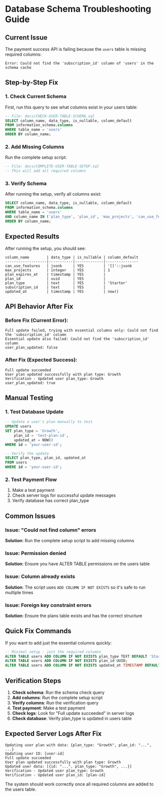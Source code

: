 # Database Schema Troubleshooting Guide

## Current Issue

The payment success API is failing because the `users` table is missing required columns:

```
Error: Could not find the 'subscription_id' column of 'users' in the schema cache
```

## Step-by-Step Fix

### 1. Check Current Schema

First, run this query to see what columns exist in your users table:

```sql
-- File: docs/CHECK-USER-TABLE-SCHEMA.sql
SELECT column_name, data_type, is_nullable, column_default
FROM information_schema.columns 
WHERE table_name = 'users' 
ORDER BY column_name;
```

### 2. Add Missing Columns

Run the complete setup script:

```sql
-- File: docs/COMPLETE-USER-TABLE-SETUP.sql
-- This will add all required columns
```

### 3. Verify Schema

After running the setup, verify all columns exist:

```sql
SELECT column_name, data_type, is_nullable, column_default
FROM information_schema.columns 
WHERE table_name = 'users' 
AND column_name IN ('plan_type', 'plan_id', 'max_projects', 'can_use_features', 'plan_expires_at', 'subscription_id', 'updated_at')
ORDER BY column_name;
```

## Expected Results

After running the setup, you should see:

```
column_name        | data_type | is_nullable | column_default
-------------------|-----------|-------------|---------------
can_use_features   | jsonb     | YES         | '[]'::jsonb
max_projects       | integer   | YES         | 1
plan_expires_at    | timestamp | YES         | 
plan_id            | uuid      | YES         | 
plan_type          | text      | YES         | 'Starter'
subscription_id    | text      | YES         | 
updated_at         | timestamp | YES         | now()
```

## API Behavior After Fix

### Before Fix (Current Error):
```
Full update failed, trying with essential columns only: Could not find the 'subscription_id' column
Essential update also failed: Could not find the 'subscription_id' column
user_plan_updated: false
```

### After Fix (Expected Success):
```
Full update succeeded
User plan updated successfully with plan type: Growth
Verification - Updated user plan_type: Growth
user_plan_updated: true
```

## Manual Testing

### 1. Test Database Update
```sql
-- Update a user's plan manually to test
UPDATE users 
SET plan_type = 'Growth', 
    plan_id = 'test-plan-id',
    updated_at = NOW()
WHERE id = 'your-user-id';

-- Verify the update
SELECT plan_type, plan_id, updated_at 
FROM users 
WHERE id = 'your-user-id';
```

### 2. Test Payment Flow
1. Make a test payment
2. Check server logs for successful update messages
3. Verify database has correct plan_type

## Common Issues

### Issue: "Could not find column" errors
**Solution**: Run the complete setup script to add missing columns

### Issue: Permission denied
**Solution**: Ensure you have ALTER TABLE permissions on the users table

### Issue: Column already exists
**Solution**: The script uses `ADD COLUMN IF NOT EXISTS` so it's safe to run multiple times

### Issue: Foreign key constraint errors
**Solution**: Ensure the plans table exists and has the correct structure

## Quick Fix Commands

If you want to add just the essential columns quickly:

```sql
-- Minimal setup - just the required columns
ALTER TABLE users ADD COLUMN IF NOT EXISTS plan_type TEXT DEFAULT 'Starter';
ALTER TABLE users ADD COLUMN IF NOT EXISTS plan_id UUID;
ALTER TABLE users ADD COLUMN IF NOT EXISTS updated_at TIMESTAMP DEFAULT NOW();
```

## Verification Steps

1. **Check schema**: Run the schema check query
2. **Add columns**: Run the complete setup script
3. **Verify columns**: Run the verification query
4. **Test payment**: Make a test payment
5. **Check logs**: Look for "Full update succeeded" in server logs
6. **Check database**: Verify plan_type is updated in users table

## Expected Server Logs After Fix

```
Updating user plan with data: {plan_type: "Growth", plan_id: "...", ...}
Updating user ID: [user-id]
Full update succeeded
User plan updated successfully with plan type: Growth
Updated user data: [{id: "...", plan_type: "Growth", ...}]
Verification - Updated user plan_type: Growth
Verification - Updated user plan_id: [plan-id]
```

The system should work correctly once all required columns are added to the users table.
